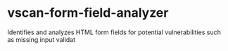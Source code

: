 # vscan-form-field-analyzer
Identifies and analyzes HTML form fields for potential vulnerabilities such as missing input validat
